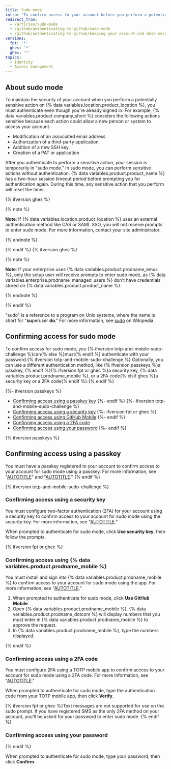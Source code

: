 ```yaml
---
title: Sudo mode
intro: 'To confirm access to your account before you perform a potentially sensitive action, {% data variables.location.product_location %} prompts for authentication.'
redirect_from:
  - /articles/sudo-mode
  - /github/authenticating-to-github/sudo-mode
  - /github/authenticating-to-github/keeping-your-account-and-data-secure/sudo-mode
versions:
  fpt: '*'
  ghes: '*'
  ghec: '*'
topics:
  - Identity
  - Access management
---
```


## About sudo mode

To maintain the security of your account when you perform a potentially sensitive action on {% data variables.location.product_location %}, you must authenticate even though you're already signed in. For example, {% data variables.product.company_short %} considers the following actions sensitive because each action could allow a new person or system to access your account.

* Modification of an associated email address
* Authorization of a third-party application
* Addition of a new SSH key
* Creation of a PAT or application

After you authenticate to perform a sensitive action, your session is temporarily in "sudo mode." In sudo mode, you can perform sensitive actions without authentication. {% data variables.product.product_name %} has a two-hour session timeout period before prompting you for authentication again. During this time, any sensitive action that you perform will reset the timer.

{% ifversion ghes %}

{% note %}

**Note**: If {% data variables.location.product_location %} uses an external authentication method like CAS or SAML SSO, you will not receive prompts to enter sudo mode. For more information, contact your site administrator.

{% endnote %}

{% endif %}
{% ifversion ghec %}

{% note %}

**Note**: If your enterprise uses {% data variables.product.prodname_emus %}, only the setup user will receive prompts to enter sudo mode, as {% data variables.enterprise.prodname_managed_users %} don't have credentials stored on {% data variables.product.product_name %}.

{% endnote %}

{% endif %}

"sudo" is a reference to a program on Unix systems, where the name is short for "**su**peruser **do**." For more information, see [sudo](https://wikipedia.org/wiki/Sudo) on Wikipedia.

## Confirming access for sudo mode

To confirm access for sudo mode, you {% ifversion totp-and-mobile-sudo-challenge %}can{% else %}must{% endif %} authenticate with your password.{% ifversion totp-and-mobile-sudo-challenge %} Optionally, you can use a different authentication method, like {% ifversion passkeys %}a passkey, {% endif %}{% ifversion fpt or ghec %}a security key, {% data variables.product.prodname_mobile %}, or a 2FA code{% elsif ghes %}a security key or a 2FA code{% endif %}.{% endif %}

{%- ifversion passkeys %}
* [Confirming access using a passkey key](#confirming-access-using-a-passkey)
{%- endif %}
{%- ifversion totp-and-mobile-sudo-challenge %}
* [Confirming access using a security key](#confirming-access-using-a-security-key)
{%- ifversion fpt or ghec %}
* [Confirming access using GitHub Mobile](#confirming-access-using-github-mobile)
{%- endif %}
* [Confirming access using a 2FA code](#confirming-access-using-a-2fa-code)
* [Confirming access using your password](#confirming-access-using-your-password)
{%- endif %}

{% ifversion passkeys %}

## Confirming access using a passkey

You must have a passkey registered to your account to confirm access to your account for sudo mode using a passkey. For more information, see "[AUTOTITLE](/authentication/authenticating-with-a-passkey/about-passkeys)" and "[AUTOTITLE](/authentication/authenticating-with-a-passkey/managing-your-passkeys)."
{% endif %}

{% ifversion totp-and-mobile-sudo-challenge %}

### Confirming access using a security key

You must configure two-factor authentication (2FA) for your account using a security key to confirm access to your account for sudo mode using the security key. For more information, see "[AUTOTITLE](/authentication/securing-your-account-with-two-factor-authentication-2fa/configuring-two-factor-authentication#configuring-two-factor-authentication-using-a-security-key)."

When prompted to authenticate for sudo mode, click **Use security key**, then follow the prompts.

{% ifversion fpt or ghec %}

### Confirming access using {% data variables.product.prodname_mobile %}

You must install and sign into {% data variables.product.prodname_mobile %} to confirm access to your account for sudo mode using the app. For more information, see "[AUTOTITLE](/get-started/using-github/github-mobile)."

1. When prompted to authenticate for sudo mode, click **Use GitHub Mobile**.
1. Open {% data variables.product.prodname_mobile %}. {% data variables.product.prodname_dotcom %} will display numbers that you must enter in {% data variables.product.prodname_mobile %} to approve the request.
1. In {% data variables.product.prodname_mobile %}, type the numbers displayed.

{% endif %}

### Confirming access using a 2FA code

You must configure 2FA using a TOTP mobile app to confirm access to your account for sudo mode using a 2FA code. For more information, see "[AUTOTITLE](/authentication/securing-your-account-with-two-factor-authentication-2fa/configuring-two-factor-authentication)."

When prompted to authenticate for sudo mode, type the authentication code from your TOTP mobile app, then click **Verify**.

{% ifversion fpt or ghec %}Text messages are not supported for use on the sudo prompt. If you have registered SMS as the only 2FA method on your account, you'll be asked for your password to enter sudo mode.
{% endif %}

### Confirming access using your password

{% endif %}

When prompted to authenticate for sudo mode, type your password, then click **Confirm**.
